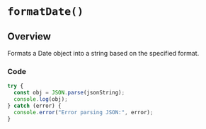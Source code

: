 # `formatDate()`

## Overview

Formats a Date object into a string based on the specified format.

### Code

```js
try {
  const obj = JSON.parse(jsonString);
  console.log(obj);
} catch (error) {
  console.error("Error parsing JSON:", error);
}
```
